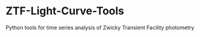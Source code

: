 # ZTF-Light-Curve-Tools
Python tools for time series analysis of Zwicky Transient Facility photometry
